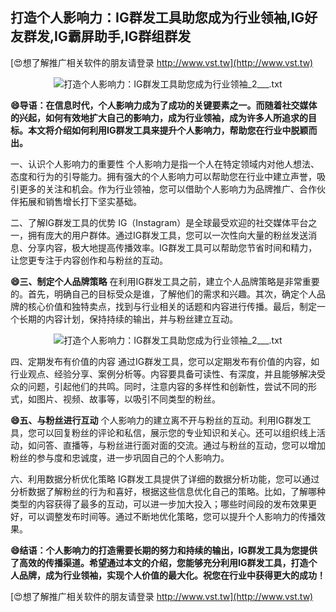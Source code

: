 ## **打造个人影响力：IG群发工具助您成为行业领袖,IG好友群发,IG霸屏助手,IG群组群发**

[😍想了解推广相关软件的朋友请登录 http://www.vst.tw](http://www.vst.tw)

 <center><img src="https://vst.tw/MP4/tuiguang/png/8.png" alt="打造个人影响力：IG群发工具助您成为行业领袖_2___.txt"></center>

**😄导语：在信息时代，个人影响力成为了成功的关键要素之一。而随着社交媒体的兴起，如何有效地扩大自己的影响力，成为行业领袖，成为许多人所追求的目标。本文将介绍如何利用IG群发工具来提升个人影响力，帮助您在行业中脱颖而出。**

一、认识个人影响力的重要性
个人影响力是指一个人在特定领域内对他人想法、态度和行为的引导能力。拥有强大的个人影响力可以帮助您在行业中建立声誉，吸引更多的关注和机会。作为行业领袖，您可以借助个人影响力为品牌推广、合作伙伴拓展和销售增长打下坚实基础。

二、了解IG群发工具的优势
IG（Instagram）是全球最受欢迎的社交媒体平台之一，拥有庞大的用户群体。通过IG群发工具，您可以一次性向大量的粉丝发送消息、分享内容，极大地提高传播效率。IG群发工具可以帮助您节省时间和精力，让您更专注于内容创作和与粉丝的互动。

**😄三、制定个人品牌策略**
在利用IG群发工具之前，建立个人品牌策略是非常重要的。首先，明确自己的目标受众是谁，了解他们的需求和兴趣。其次，确定个人品牌的核心价值和独特卖点，找到与行业相关的话题和内容进行传播。最后，制定一个长期的内容计划，保持持续的输出，并与粉丝建立互动。

 <center><img src="https://vst.tw/MP4/tuiguang/png/8.png" alt="打造个人影响力：IG群发工具助您成为行业领袖_2___.txt"></center>

四、定期发布有价值的内容
通过IG群发工具，您可以定期发布有价值的内容，如行业观点、经验分享、案例分析等。内容要具备可读性、有深度，并且能够解决受众的问题，引起他们的共鸣。同时，注意内容的多样性和创新性，尝试不同的形式，如图片、视频、故事等，以吸引不同类型的粉丝。

**😄五、与粉丝进行互动**
个人影响力的建立离不开与粉丝的互动。利用IG群发工具，您可以回复粉丝的评论和私信，展示您的专业知识和关心。还可以组织线上活动，如问答、直播等，与粉丝进行面对面的交流。通过与粉丝的互动，您可以增加粉丝的参与度和忠诚度，进一步巩固自己的个人影响力。

六、利用数据分析优化策略
IG群发工具提供了详细的数据分析功能，您可以通过分析数据了解粉丝的行为和喜好，根据这些信息优化自己的策略。比如，了解哪种类型的内容获得了最多的互动，可以进一步加大投入；哪些时间段的发布效果更好，可以调整发布时间等。通过不断地优化策略，您可以提升个人影响力的传播效果。

**😄结语：个人影响力的打造需要长期的努力和持续的输出，IG群发工具为您提供了高效的传播渠道。希望通过本文的介绍，您能够充分利用IG群发工具，打造个人品牌，成为行业领袖，实现个人价值的最大化。祝您在行业中获得更大的成功！**

[😍想了解推广相关软件的朋友请登录 http://www.vst.tw](http://www.vst.tw)




